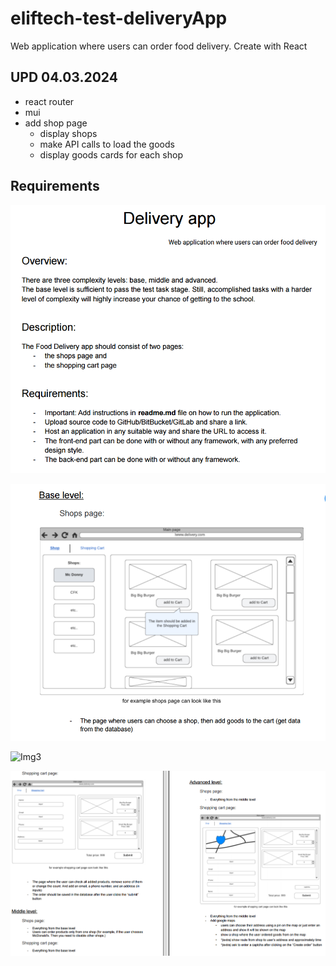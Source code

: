 # eliftech-test-deliveryApp

Web application where users can order food delivery. Create with React

## UPD 04.03.2024
+ react router
+ mui
+ add shop page
  + display shops
  + make API calls to load the goods
  + display goods cards for each shop

## Requirements

![Img1](./src/assets/readme/1a.png)

![Img2](./src/assets/readme/2a.png)

![Img3](./src/assets/readme/3a.png)

![Img4](./src/assets/readme/4a.png)